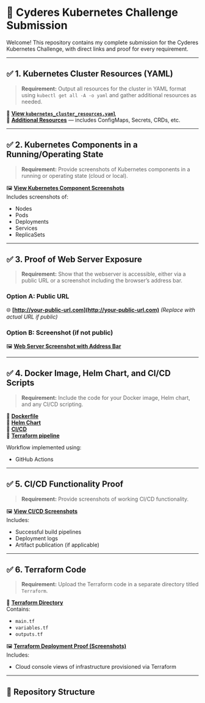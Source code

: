 # 🚀 Cyderes Kubernetes Challenge Submission

Welcome! This repository contains my complete submission for the Cyderes Kubernetes Challenge, with direct links and proof for every requirement.

---

## ✅ 1. Kubernetes Cluster Resources (YAML)

> **Requirement:** Output all resources for the cluster in YAML format using `kubectl get all -A -o yaml` and gather additional resources as needed.

📄 **[View `kubernetes_cluster_resources.yaml`](./kubernetes_cluster_resources.yaml)**  
📄 **[Additional Resources](./extra-k8s-resources/)** — includes ConfigMaps, Secrets, CRDs, etc.

---

## ✅ 2. Kubernetes Components in a Running/Operating State

> **Requirement:** Provide screenshots of Kubernetes components in a running or operating state (cloud or local).

🖼️ **[View Kubernetes Component Screenshots](./screenshots/k8s-components/)**  
Includes screenshots of:
- Nodes
- Pods
- Deployments
- Services
- ReplicaSets

---

## ✅ 3. Proof of Web Server Exposure

> **Requirement:** Show that the webserver is accessible, either via a public URL or a screenshot including the browser’s address bar.

### Option A: Public URL
🌐 **[http://your-public-url.com](http://your-public-url.com)** _(Replace with actual URL if public)_

### Option B: Screenshot (if not public)
🖼️ **[Web Server Screenshot with Address Bar](./screenshots/webserver/webserver-proof.png)**

---

## ✅ 4. Docker Image, Helm Chart, and CI/CD Scripts

> **Requirement:** Include the code for your Docker image, Helm chart, and any CI/CD scripting.

📁 **[Dockerfile](./Dockerfile)**  
📁 **[Helm Chart](./charts/)**  
📁 **[CI/CD](./.github/workflows/deploy.yml)**  
📁 **[Terraform pipeline](./.github/workflows/terraform.yml)**  

Workflow implemented using:
- GitHub Actions

---

## ✅ 5. CI/CD Functionality Proof

> **Requirement:** Provide screenshots of working CI/CD functionality.

🖼️ **[View CI/CD Screenshots](./screenshots/ci-cd/)**  
Includes:
- Successful build pipelines
- Deployment logs
- Artifact publication (if applicable)

---

## ✅ 6. Terraform Code

> **Requirement:** Upload the Terraform code in a separate directory titled `Terraform`.

📁 **[Terraform Directory](./terraform/)**  
Contains:
- `main.tf`
- `variables.tf`
- `outputs.tf`

🖼️ **[Terraform Deployment Proof (Screenshots)](./screenshots/terraform-resources/)**  
Includes:
- Cloud console views of infrastructure provisioned via Terraform

---

## 📁 Repository Structure

